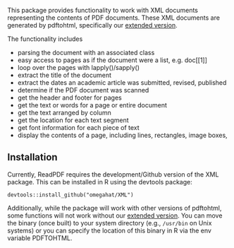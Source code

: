 This package provides functionality to work with XML documents 
representing the contents of PDF documents.
These XML documents are generated by pdftohtml, specifically 
our [extended version](https://github.com/dsidavis/pdftohtml).

The functionality includes
+ parsing the document with an associated class
+ easy access to pages as if the document were a list, e.g. doc[[1]]
+ loop over the pages with lapply()/sapply()
+ extract the title of the document
+ extract the dates an academic article was submitted, revised, published
+ determine if the PDF  document was scanned
+ get the header and footer for pages
+ get the text or words for a page or entire document
+ get the text arranged by column
+ get the location for each text segment
+ get font information for each piece of text
+ display the contents of a page, including lines, rectangles, image boxes, 

## Installation

Currently, ReadPDF requires the development/Github version of the XML
package. This can be installed in R using the devtools package:

```
devtools::install_github("omegahat/XML")
```

Additionally, while the package will work with other versions of
pdftohtml, some functions will not work without our  [extended
version](https://github.com/dsidavis/pdftohtml). You can move the
binary (once built) to your system directory (e.g., `/usr/bin` on Unix
systems) or you can specify the location of this binary in R via the
env variable PDFTOHTML.
